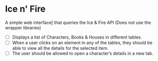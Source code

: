 # Ice n' Fire 

A simple web interface] that queries the Ice & Fire API (Does not use the wrapper libraries)

- [ ] Displays a list of Characters, Books & Houses in different tables.
- [ ] When a user clicks on an element in any of the tables, they should be able to view all the details for the selected item. 
- [ ] The user should be allowed to open a character’s details in a new tab.